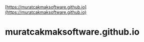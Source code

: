 [https://muratcakmaksoftware.github.io](https://muratcakmaksoftware.github.io)

# muratcakmaksoftware.github.io
